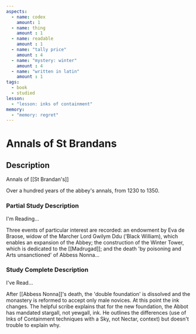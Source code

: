 ```yaml
---
aspects: 
  - name: codex
    amount: 1
  - name: thing
    amount : 1
  - name: readable
    amount : 1
  - name: "tally price"
    amount : 4
  - name: "mystery: winter"
    amount : 4
  - name: "written in latin"
    amount : 1
tags:
  - book
  - studied
lesson:
  - "lesson: inks of containment"
memory:
  - "memory: regret"
---
```


# Annals of St Brandans

## Description
Annals of [[St Brandan's]]

Over a hundred years of the abbey's annals, from 1230 to 1350.
### Partial Study Description
I'm Reading...

Three events of particular interest are recorded: an endowment by Eva de Braose, widow of the Marcher Lord Gwilym Ddu ('Black William), which enables an expansion of the Abbey; the construction of the Winter Tower, which is dedicated to the [[Madrugad]]; and the death 'by poisoning and Arts unsanctioned' of Abbess Nonna...
### Study Complete Description
I've Read...

After [[Abbess Nonna]]'s death, the 'double foundation' is dissolved and the monastery is reformed to accept only male novices. At this point the ink changes. The helpful scribe explains that for the new foundation, the Abbot has mandated stargall, not yewgall, ink. He outlines the differences (use of Inks of Containment techniques with a Sky, not Nectar, context) but doesn't trouble to explain why.